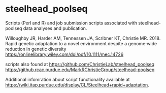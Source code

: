# steelhead_poolseq
Scripts (Perl and R) and job submission scripts associated with steelhead-poolseq data analyses and publication. 

Willoughby JR, Harder AM, Tennessen JA, Scribner KT, Christie MR. 2018. Rapid genetic adaptation to a novel environment despite a genome‐wide reduction in genetic diversity https://onlinelibrary.wiley.com/doi/pdf/10.1111/mec.14726

scripts also found at
https://github.com/ChristieLab/steelhead_poolseq
https://github.rcac.purdue.edu/MarkRChristieGroup/steelhead-poolseq

Additional infomration about script functionality available at https://wiki.itap.purdue.edu/display/CL/Steelhead+rapid+adaptation.
